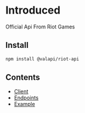 # Introduced

Official Api From Riot Games

## Install

```bash
npm install @valapi/riot-api
```

## Contents

- [Client](./Client.md)
- [Endpoints](./API.md)
- [Example](./Example.md)